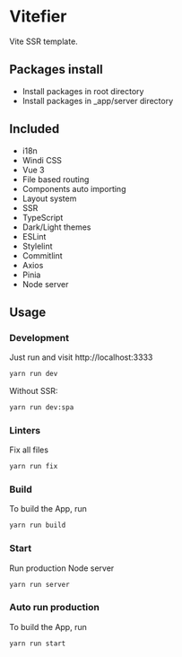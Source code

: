 # Vitefier

Vite SSR template.

## Packages install
- Install packages in root directory
- Install packages in _app/server directory

## Included
- i18n
- Windi CSS
- Vue 3
- File based routing
- Components auto importing
- Layout system
- SSR
- TypeScript
- Dark/Light themes
- ESLint
- Stylelint
- Commitlint
- Axios
- Pinia
- Node server

## Usage

### Development

Just run and visit http://localhost:3333

```bash
yarn run dev
```
Without SSR:

```bash
yarn run dev:spa
```

### Linters

Fix all files

```bash
yarn run fix
```

### Build

To build the App, run

```bash
yarn run build
```

### Start

Run production Node server

```bash
yarn run server
```

### Auto run production

To build the App, run

```bash
yarn run start
```
